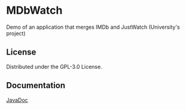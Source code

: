 # MDbWatch
Demo of an application that merges IMDb and JustWatch (University's project)

## License
Distributed under the GPL-3.0 License.

## Documentation
[JavaDoc](https://signo23.github.io/)
